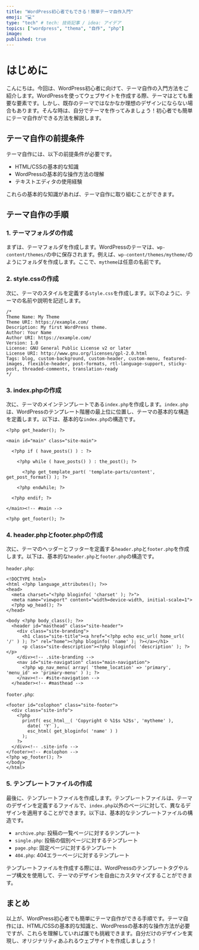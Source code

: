```yaml
---
title: "WordPress初心者でもできる！簡単テーマ自作入門"
emoji: "💻"
type: "tech" # tech: 技術記事 / idea: アイデア
topics: ["wordpress", "thema", "自作", "php"]
image: 
published: true
---
```


# はじめに
こんにちは。今回は、WordPress初心者に向けて、テーマ自作の入門方法をご紹介します。WordPressを使ってウェブサイトを作成する際、テーマはとても重要な要素です。しかし、既存のテーマではなかなか理想のデザインにならない場合もあります。そんな時は、自分でテーマを作ってみましょう！初心者でも簡単にテーマ自作ができる方法を解説します。

## テーマ自作の前提条件

テーマ自作には、以下の前提条件が必要です。

- HTML/CSSの基本的な知識
- WordPressの基本的な操作方法の理解
- テキストエディタの使用経験

これらの基本的な知識があれば、テーマ自作に取り組むことができます。

## テーマ自作の手順

### 1. テーマフォルダの作成

まずは、テーマフォルダを作成します。WordPressのテーマは、`wp-content/themes/`の中に保存されます。例えば、`wp-content/themes/mytheme/`のようにフォルダを作成します。ここで、`mytheme`は任意の名前です。

### 2. style.cssの作成

次に、テーマのスタイルを定義する`style.css`を作成します。以下のように、テーマの名前や説明を記述します。

```
/*
Theme Name: My Theme
Theme URI: https://example.com/
Description: My first WordPress theme.
Author: Your Name
Author URI: https://example.com/
Version: 1.0
License: GNU General Public License v2 or later
License URI: http://www.gnu.org/licenses/gpl-2.0.html
Tags: blog, custom-background, custom-header, custom-menu, featured-images, flexible-header, post-formats, rtl-language-support, sticky-post, threaded-comments, translation-ready
*/
```

### 3. index.phpの作成

次に、テーマのメインテンプレートである`index.php`を作成します。`index.php`は、WordPressのテンプレート階層の最上位に位置し、テーマの基本的な構造を定義します。以下は、基本的な`index.php`の構造です。

```
<?php get_header(); ?>

<main id="main" class="site-main">

  <?php if ( have_posts() ) : ?>

    <?php while ( have_posts() ) : the_post(); ?>

      <?php get_template_part( 'template-parts/content', get_post_format() ); ?>

    <?php endwhile; ?>

  <?php endif; ?>

</main><!-- #main -->

<?php get_footer(); ?>
```

### 4. header.phpとfooter.phpの作成

次に、テーマのヘッダーとフッターを定義する`header.php`と`footer.php`を作成します。以下は、基本的な`header.php`と`footer.php`の構造です。

`header.php`:

```
<!DOCTYPE html>
<html <?php language_attributes(); ?>>
<head>
  <meta charset="<?php bloginfo( 'charset' ); ?>">
  <meta name="viewport" content="width=device-width, initial-scale=1">
  <?php wp_head(); ?>
</head>

<body <?php body_class(); ?>>
  <header id="masthead" class="site-header">
    <div class="site-branding">
      <h1 class="site-title"><a href="<?php echo esc_url( home_url( '/' ) ); ?>" rel="home"><?php bloginfo( 'name' ); ?></a></h1>
      <p class="site-description"><?php bloginfo( 'description' ); ?></p>
    </div><!-- .site-branding -->
    <nav id="site-navigation" class="main-navigation">
      <?php wp_nav_menu( array( 'theme_location' => 'primary', 'menu_id' => 'primary-menu' ) ); ?>
    </nav><!-- #site-navigation -->
  </header><!-- #masthead -->
```

`footer.php`:

```
<footer id="colophon" class="site-footer">
  <div class="site-info">
    <?php
      printf( esc_html__( 'Copyright © %1$s %2$s', 'mytheme' ), 
        date( 'Y' ), 
        esc_html( get_bloginfo( 'name' ) ) 
      );
    ?>
  </div><!-- .site-info -->
</footer><!-- #colophon -->
<?php wp_footer(); ?>
</body>
</html>
```

### 5. テンプレートファイルの作成

最後に、テンプレートファイルを作成します。テンプレートファイルは、テーマのデザインを定義するファイルで、`index.php`以外のページに対して、異なるデザインを適用することができます。以下は、基本的なテンプレートファイルの構造です。

- `archive.php`: 投稿の一覧ページに対するテンプレート
- `single.php`: 投稿の個別ページに対するテンプレート
- `page.php`: 固定ページに対するテンプレート
- `404.php`: 404エラーページに対するテンプレート

テンプレートファイルを作成する際には、WordPressのテンプレートタグやループ構文を使用して、テーマのデザインを自由にカスタマイズすることができます。

## まとめ

以上が、WordPress初心者でも簡単にテーマ自作ができる手順です。テーマ自作には、HTML/CSSの基本的な知識と、WordPressの基本的な操作方法が必要ですが、これらを理解していれば誰でも挑戦できます。自分だけのデザインを実現し、オリジナリティあふれるウェブサイトを作成しましょう！
